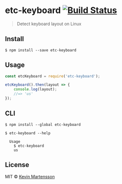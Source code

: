 # etc-keyboard [![Build Status](https://travis-ci.org/kevva/etc-keyboard.svg?branch=master)](https://travis-ci.org/kevva/etc-keyboard)

> Detect keyboard layout on Linux


## Install

```
$ npm install --save etc-keyboard
```


## Usage

```js
const etcKeyboard = require('etc-keyboard');

etcKeyboard().then(layout => {
	console.log(layout);
	//=> 'us'
});
```


## CLI

```
$ npm install --global etc-keyboard
```

```
$ etc-keyboard --help

  Usage
    $ etc-keyboard
    us
```


## License

MIT © [Kevin Martensson](http://github.com/kevva)
